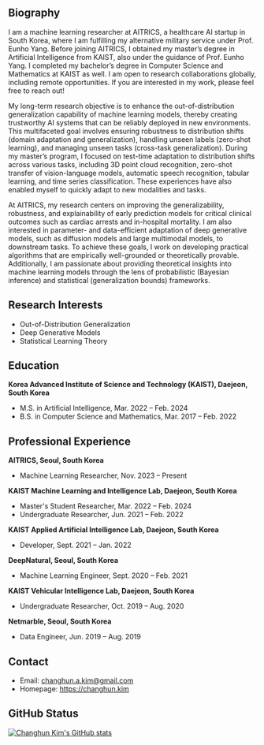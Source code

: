 ## Biography
I am a machine learning researcher at AITRICS, a healthcare AI startup in South Korea, where I am fulfilling my alternative military service under Prof. Eunho Yang. Before joining AITRICS, I obtained my master’s degree in Artificial Intelligence from KAIST, also under the guidance of Prof. Eunho Yang. I completed my bachelor’s degree in Computer Science and Mathematics at KAIST as well. I am open to research collaborations globally, including remote opportunities. If you are interested in my work, please feel free to reach out!

My long-term research objective is to enhance the out-of-distribution generalization capability of machine learning models, thereby creating trustworthy AI systems that can be reliably deployed in new environments. This multifaceted goal involves ensuring robustness to distribution shifts (domain adaptation and generalization), handling unseen labels (zero-shot learning), and managing unseen tasks (cross-task generalization). During my master’s program, I focused on test-time adaptation to distribution shifts across various tasks, including 3D point cloud recognition, zero-shot transfer of vision-language models, automatic speech recognition, tabular learning, and time series classification. These experiences have also enabled myself to quickly adapt to new modalities and tasks.

At AITRICS, my research centers on improving the generalizability, robustness, and explainability of early prediction models for critical clinical outcomes such as cardiac arrests and in-hospital mortality. I am also interested in parameter- and data-efficient adaptation of deep generative models, such as diffusion models and large multimodal models, to downstream tasks. To achieve these goals, I work on developing practical algorithms that are empirically well-grounded or theoretically provable. Additionally, I am passionate about providing theoretical insights into machine learning models through the lens of probabilistic (Bayesian inference) and statistical (generalization bounds) frameworks.



## Research Interests
- Out-of-Distribution Generalization
- Deep Generative Models
- Statistical Learning Theory



## Education
**Korea Advanced Institute of Science and Technology (KAIST), Daejeon, South Korea**
- M.S. in Artificial Intelligence, Mar. 2022 – Feb. 2024
- B.S. in Computer Science and Mathematics, Mar. 2017 – Feb. 2022



## Professional Experience
**AITRICS, Seoul, South Korea**
- Machine Learning Researcher, Nov. 2023 – Present

**KAIST Machine Learning and Intelligence Lab, Daejeon, South Korea**
- Master's Student Researcher, Mar. 2022 – Feb. 2024
- Undergraduate Researcher, Jun. 2021 – Feb. 2022

**KAIST Applied Artificial Intelligence Lab, Daejeon, South Korea**
- Developer, Sept. 2021 – Jan. 2022

**DeepNatural, Seoul, South Korea**
- Machine Learning Engineer, Sept. 2020 – Feb. 2021

**KAIST Vehicular Intelligence Lab, Daejeon, South Korea**
- Undergraduate Researcher, Oct. 2019 – Aug. 2020

**Netmarble, Seoul, South Korea**
- Data Engineer, Jun. 2019 – Aug. 2019



## Contact
- Email: [changhun.a.kim@gmail.com](mailto:changhun.a.kim@gmail.com)
- Homepage: <a href="https://changhun.kim" target="_blank">https://changhun.kim</a>



## GitHub Status
[![Changhun Kim's GitHub stats](https://github-readme-stats.vercel.app/api?username=drumpt)](https://github.com/anuraghazra/github-readme-stats)
